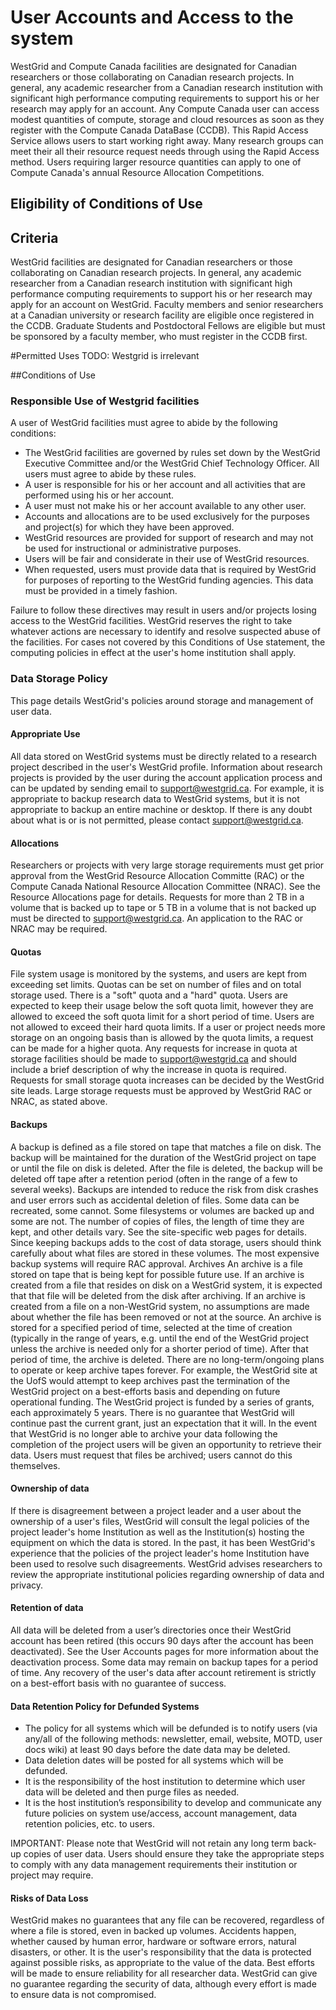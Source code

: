 # User Accounts and Access to the system

WestGrid and Compute Canada facilities are designated for Canadian researchers or those collaborating on Canadian research projects. In general, any academic researcher from a Canadian research institution with significant high performance computing requirements to support his or her research may apply for an account. 
Any Compute Canada user can access modest quantities of compute, storage and cloud resources as soon as they register with the Compute Canada DataBase (CCDB). This Rapid Access Service allows users to start working right away. Many research groups can meet their all their resource request needs through using the Rapid Access method. Users requiring larger resource quantities can apply to one of Compute Canada's annual Resource Allocation Competitions.

## Eligibility of Conditions of Use
## Criteria
WestGrid facilities are designated for Canadian researchers or those collaborating on Canadian research projects. In general, any academic researcher from a Canadian research institution with significant high performance computing requirements to support his or her research may apply for an account on WestGrid.
Faculty members and senior researchers at a Canadian university or research facility are eligible once registered in the CCDB. Graduate Students and Postdoctoral Fellows are eligible but must be sponsored by a faculty member, who must register in the CCDB first.

#Permitted Uses
TODO: Westgrid is irrelevant

##Conditions of Use
### Responsible Use of Westgrid facilities
A user of WestGrid facilities must agree to abide by the following conditions:

- The WestGrid facilities are governed by rules set down by the WestGrid Executive Committee and/or the WestGrid Chief Technology Officer. All users must agree to abide by these rules.
- A user is responsible for his or her account and all activities that are performed using his or her account.
- A user must not make his or her account available to any other user.
- Accounts and allocations are to be used exclusively for the purposes and project(s) for which they have been approved.
- WestGrid resources are provided for support of research and may not be used for instructional or administrative purposes.
- Users will be fair and considerate in their use of WestGrid resources.
- When requested, users must provide data that is required by WestGrid for purposes of reporting to the WestGrid funding agencies. This data must be provided in a timely fashion.

Failure to follow these directives may result in users and/or projects losing access to the WestGrid facilities. WestGrid reserves the right to take whatever actions are necessary to identify and resolve suspected abuse of the facilities. For cases not covered by this Conditions of Use statement, the computing policies in effect at the user's home institution shall apply.
### Data Storage Policy

This page details WestGrid's policies around storage and management of user data.
#### Appropriate Use
All data stored on WestGrid systems must be directly related to a research project described in the user's WestGrid profile. Information about research projects is provided by the user during the account application process and can be updated by sending email to support@westgrid.ca. For example, it is appropriate to backup research data to WestGrid systems, but it is not appropriate to backup an entire machine or desktop. If there is any doubt about what is or is not permitted, please contact support@westgrid.ca.
#### Allocations
Researchers or projects with very large storage requirements must get prior approval from the WestGrid Resource Allocation Committe (RAC) or the Compute Canada National Resource Allocation Committee (NRAC).  See the Resource Allocations page for details. Requests for more than 2 TB in a volume that is backed up to tape or 5 TB in a volume that is not backed up must be directed to support@westgrid.ca. An application to the RAC or NRAC may be required.
#### Quotas
File system usage is monitored by the systems, and users are kept from exceeding set limits.  Quotas can be set on number of files and on total storage used. There is a "soft" quota and a "hard" quota. Users are expected to keep their usage below the soft quota limit, however they are allowed to exceed the soft quota limit for a short period of time.  Users are not allowed to exceed their hard quota limits. 
If a user or project needs more storage on an ongoing basis than is allowed by the quota limits, a request can be made for a higher quota. Any requests for increase in quota at storage facilities should be made to support@westgrid.ca and should include a brief description of why the increase in quota is required. Requests for small storage quota increases can be decided by the WestGrid site leads. Large storage requests must be approved by WestGrid RAC or NRAC, as stated above.
#### Backups
A backup is defined as a file stored on tape that matches a file on disk. The backup will be maintained for the duration of the WestGrid project on tape or until the file on disk is deleted.  After the file is deleted, the backup will be deleted off tape after a retention period (often in the range of a few to several weeks). Backups are intended to reduce the risk from disk crashes and user errors such as accidental deletion of files. Some data can be recreated, some cannot.
Some filesystems or volumes are backed up and some are not. The number of copies of files, the length of time they are kept, and other details vary. See the site-specific web pages for details.   Since keeping backups adds to the cost of data storage, users should think carefully about what files are stored in these volumes. The most expensive backup systems will require RAC approval.
Archives
An archive is a file stored on tape that is being kept for possible future use. If an archive is created from a file that resides on disk on a WestGrid system, it is expected that that file will be deleted from the disk after archiving. If an archive is created from a file on a non-WestGrid system, no assumptions are made about whether the file has been removed or not at the source.
An archive is stored for a specified period of time, selected at the time of creation (typically in the range of years, e.g. until the end of the WestGrid project unless the archive is needed only for a shorter period of time). After that period of time, the archive is deleted. There are no long-term/ongoing plans to operate or keep archive tapes forever. For example, the WestGrid site at the UofS would attempt to keep archives past the termination of the WestGrid project on a best-efforts basis and depending on future operational funding.
The WestGrid project is funded by a series of grants, each approximately 5 years. There is no guarantee that WestGrid will continue past the current grant, just an expectation that it will. In the event that WestGrid is no longer able to archive your data following the completion of the project users will be given an opportunity to retrieve their data. Users must request that files be archived; users cannot do this themselves.

#### Ownership of data
If there is disagreement between a project leader and a user about the ownership of a user's files, WestGrid will consult the legal policies of the project leader's home Institution as well as the Institution(s) hosting the equipment on which the data is stored.  In the past, it has been WestGrid's experience that the policies of the project leader's home Institution have been used to resolve such disagreements. WestGrid advises researchers to review the appropriate institutional policies regarding ownership of data and privacy.

#### Retention of data

All data will be deleted from a user’s directories once their WestGrid account has been retired (this occurs 90 days after the account has been deactivated).  See the User Accounts pages for more information about the deactivation process. Some data may remain on backup tapes for a period of time. Any recovery of the user's data after account retirement is strictly on a best-effort basis with no guarantee of success.

#### Data Retention Policy for Defunded Systems

- The policy for all systems which will be defunded is to notify users (via any/all of the following methods: newsletter, email, website, MOTD, user docs wiki) at least 90 days before the date data may be deleted. 
- Data deletion dates will be posted for all systems which will be defunded.
- It is the responsibility of the host institution to determine which user data will be deleted and then purge files as needed.
- It is the host institution’s responsibility to develop and communicate any future policies on system use/access, account management, data retention policies, etc. to users.

IMPORTANT: Please note that WestGrid will not retain any long term back-up copies of user data. Users should ensure they take the appropriate steps to comply with any data management requirements their institution or project may require.

#### Risks of Data Loss

WestGrid makes no guarantees that any file can be recovered, regardless of where a file is stored, even in backed up volumes. Accidents happen, whether caused by human error, hardware or software errors, natural disasters, or other. It is the user's responsibility that the data is protected against possible risks, as appropriate to the value of the data. Best efforts will be made to ensure reliability for all researcher data. WestGrid can give no guarantee regarding the security of data, although every effort is made to ensure data is not compromised.

